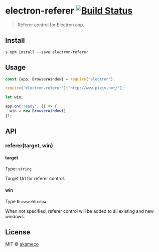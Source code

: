# electron-referer [![Build Status](https://travis-ci.org/akameco/electron-referer.svg?branch=master)](https://travis-ci.org/akameco/electron-referer)

> Referer control for Electron app.


## Install

```
$ npm install --save electron-referer
```


## Usage

```js
const {app, BrowserWindow} = require('electron');

require('electron-referer')('http://www.pixiv.net/');

let win;

app.on('ready', () => {
  win = new BrowserWindow();
});

```


## API

### referer(target, win)

#### target

Type: `string`

Target Url for referer control.

#### win

Type `BrowserWindow`

When not specified, referer control will be added to all existing and new windows.

## License

MIT © [akameco](http://akameco.github.io)
